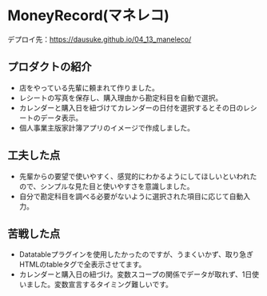 # MoneyRecord(マネレコ)
デプロイ先：https://dausuke.github.io/04_13_maneleco/

## プロダクトの紹介
- 店をやっている先輩に頼まれて作りました。
- レシートの写真を保存し、購入理由から勘定科目を自動で選択。
- カレンダーと購入日を紐づけてカレンダーの日付を選択するとその日のレシートのデータ表示。
- 個人事業主版家計簿アプリのイメージで作成しました。

## 工夫した点
- 先輩からの要望で使いやすく、感覚的にわかるようにしてほしいといわれたので、シンプルな見た目と使いやすさを意識しました。
- 自分で勘定科目を調べる必要がないように選択された項目に応じて自動入力。

## 苦戦した点
- Datatableプラグインを使用したかったのですが、うまくいかず、取り急ぎHTMLのtableタグで全表示させてます。
- カレンダーと購入日の紐づけ。変数スコープの関係でデータが取れず、1日使いました。変数宣言するタイミング難しいです。
